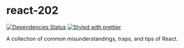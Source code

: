 # react-202

[![Dependencies Status][dependencies-badge]][dependencies] [![Styled with prettier][prettier-badge]][prettier]

[dependencies-badge]: https://img.shields.io/david/xiaofan2406/react-202.svg?style=flat-square
[dependencies]: https://david-dm.org/xiaofan2406/react-202
[prettier-badge]: https://img.shields.io/badge/styled_with-prettier-ff69b4.svg?style=flat-square
[prettier]: https://github.com/prettier/prettier

A collection of common misunderstandings, traps, and tips of React.

